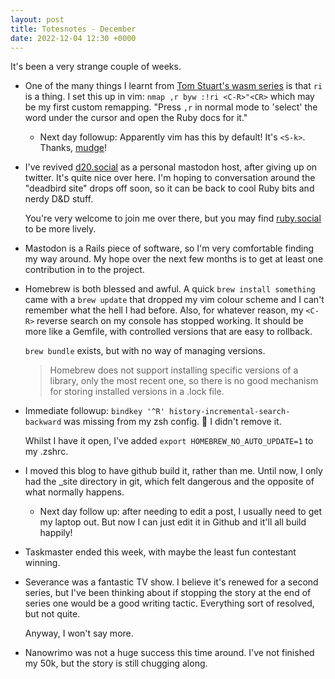 ```yaml
---
layout: post
title: Totesnotes - December
date: 2022-12-04 12:30 +0000
---
```


It's been a very strange couple of weeks.

* One of the many things I learnt from [Tom Stuart's wasm series][wasm] is that
  `ri` is a thing. I set this up in vim: `nmap ,r byw :!ri <C-R>"<CR>` which
  may be my first custom remapping. "Press `,r` in normal mode to 'select' the
  word under the cursor and open the Ruby docs for it."
  * Next day followup: Apparently vim has this by default! It's `<S-k>`. Thanks, [mudge]!
* I've revived [d20.social] as a personal mastodon host, after giving up
  on twitter. It's quite nice over here. I'm hoping to conversation around the
  "deadbird site" drops off soon, so it can be back to cool Ruby bits and nerdy
  D&D stuff.

  You're very welcome to join me over there, but you may find [ruby.social] to
  be more lively.
* Mastodon is a Rails piece of software, so I'm very comfortable finding my way
  around. My hope over the next few months is to get at least one contribution
  in to the project.
* Homebrew is both blessed and awful. A quick `brew install something` came
  with a `brew update` that dropped my vim colour scheme and I can't remember
  what the hell I had before. Also, for whatever reason, my `<C-R>` reverse
  search on my console has stopped working. It should be more like a Gemfile,
  with controlled versions that are easy to rollback.

  `brew bundle` exists, but with no way of managing versions.

  > Homebrew does not support installing specific versions of a library, only
  > the most recent one, so there is no good mechanism for storing installed
  > versions in a .lock file.
* Immediate followup: `bindkey '^R' history-incremental-search-backward` was
  missing from my zsh config. :shrug: I didn't remove it.

  Whilst I have it open, I've added `export HOMEBREW_NO_AUTO_UPDATE=1` to my
  .zshrc.
* I moved this blog to have github build it, rather than me. Until now, I only
  had the \_site directory in git, which felt dangerous and the opposite of
  what normally happens.
  * Next day follow up: after needing to edit a post, I usually need to get
  my laptop out. But now I can just edit it in Github and it'll all build
  happily!
* Taskmaster ended this week, with maybe the least fun contestant winning.
* Severance was a fantastic TV show. I believe it's renewed for a second
  series, but I've been thinking about if stopping the story at the end of
  series one would be a good writing tactic. Everything sort of resolved, but
  not quite.

  Anyway, I won't say more.
* Nanowrimo was not a huge success this time around. I've not finished my 50k,
  but the story is still chugging along.

[wasm]: https://www.youtube.com/playlist?list=PLGinoXCc3xS24Zy-Nj-5PjdFgbOctcHjH
[d20.social]: https://d20.social/shane
[ruby.social]: https://ruby.social
[mudge]: https://mudge.name/
